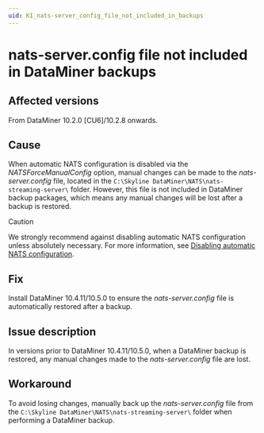 ```yaml
---
uid: KI_nats-server_config_file_not_included_in_backups
---
```


# nats-server.config file not included in DataMiner backups

## Affected versions

From DataMiner 10.2.0 [CU6]/10.2.8 onwards.

## Cause

When automatic NATS configuration is disabled via the *NATSForceManualConfig* option, manual changes can be made to the *nats-server.config* file, located in the `C:\Skyline DataMiner\NATS\nats-streaming-server\` folder. However, this file is not included in DataMiner backup packages, which means any manual changes will be lost after a backup is restored.

> [!CAUTION]
> We strongly recommend against disabling automatic NATS configuration unless absolutely necessary. For more information, see [Disabling automatic NATS configuration](xref:SLNetClientTest_disabling_automatic_nats_config).

## Fix

Install DataMiner 10.4.11/10.5.0 to ensure the *nats-server.config* file is automatically restored after a backup<!--RN 40812-->.

## Issue description

In versions prior to DataMiner 10.4.11/10.5.0, when a DataMiner backup is restored, any manual changes made to the *nats-server.config* file are lost.

## Workaround

To avoid losing changes, manually back up the *nats-server.config* file from the `C:\Skyline DataMiner\NATS\nats-streaming-server\` folder when performing a DataMiner backup.
